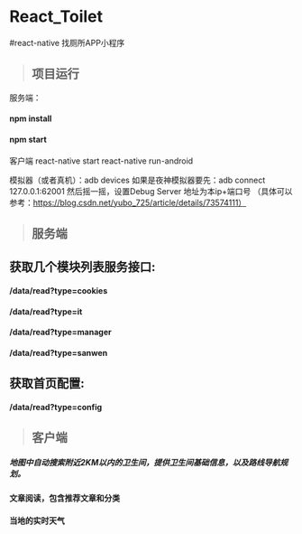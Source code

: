 # React_Toilet
#react-native 找厕所APP小程序     
>## 项目运行
服务端：
#### npm install
#### npm start
客户端
react-native start
react-native run-android

模拟器（或者真机）：adb devices
如果是夜神模拟器要先：adb connect 127.0.0.1:62001
然后摇一摇，设置Debug Server 地址为本ip+端口号
（具体可以参考：https://blog.csdn.net/yubo_725/article/details/73574111）
                          

>## 服务端


## 获取几个模块列表服务接口:   
       
#### /data/read?type=cookies        
#### /data/read?type=it      
#### /data/read?type=manager        
#### /data/read?type=sanwen       

## 获取首页配置:  
     
#### /data/read?type=config       


>## 客户端

##### 地图中自动搜索附近2KM以内的卫生间，提供卫生间基础信息，以及路线导航规划。       
          
#### 文章阅读，包含推荐文章和分类                            
#### 当地的实时天气      

